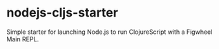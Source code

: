 # nodejs-cljs-starter
Simple starter for launching Node.js to run ClojureScript with a Figwheel Main REPL.
